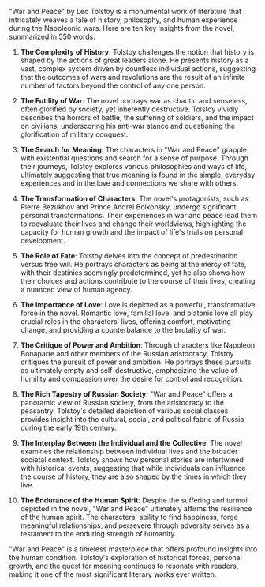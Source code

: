 "War and Peace" by Leo Tolstoy is a monumental work of literature that intricately weaves a tale of history, philosophy, and human experience during the Napoleonic wars. Here are ten key insights from the novel, summarized in 550 words:

1. **The Complexity of History**: Tolstoy challenges the notion that history is shaped by the actions of great leaders alone. He presents history as a vast, complex system driven by countless individual actions, suggesting that the outcomes of wars and revolutions are the result of an infinite number of factors beyond the control of any one person.

2. **The Futility of War**: The novel portrays war as chaotic and senseless, often glorified by society, yet inherently destructive. Tolstoy vividly describes the horrors of battle, the suffering of soldiers, and the impact on civilians, underscoring his anti-war stance and questioning the glorification of military conquest.

3. **The Search for Meaning**: The characters in "War and Peace" grapple with existential questions and search for a sense of purpose. Through their journeys, Tolstoy explores various philosophies and ways of life, ultimately suggesting that true meaning is found in the simple, everyday experiences and in the love and connections we share with others.

4. **The Transformation of Characters**: The novel's protagonists, such as Pierre Bezukhov and Prince Andrei Bolkonsky, undergo significant personal transformations. Their experiences in war and peace lead them to reevaluate their lives and change their worldviews, highlighting the capacity for human growth and the impact of life's trials on personal development.

5. **The Role of Fate**: Tolstoy delves into the concept of predestination versus free will. He portrays characters as being at the mercy of fate, with their destinies seemingly predetermined, yet he also shows how their choices and actions contribute to the course of their lives, creating a nuanced view of human agency.

6. **The Importance of Love**: Love is depicted as a powerful, transformative force in the novel. Romantic love, familial love, and platonic love all play crucial roles in the characters' lives, offering comfort, motivating change, and providing a counterbalance to the brutality of war.

7. **The Critique of Power and Ambition**: Through characters like Napoleon Bonaparte and other members of the Russian aristocracy, Tolstoy critiques the pursuit of power and ambition. He portrays these pursuits as ultimately empty and self-destructive, emphasizing the value of humility and compassion over the desire for control and recognition.

8. **The Rich Tapestry of Russian Society**: "War and Peace" offers a panoramic view of Russian society, from the aristocracy to the peasantry. Tolstoy's detailed depiction of various social classes provides insight into the cultural, social, and political fabric of Russia during the early 19th century.

9. **The Interplay Between the Individual and the Collective**: The novel examines the relationship between individual lives and the broader societal context. Tolstoy shows how personal stories are intertwined with historical events, suggesting that while individuals can influence the course of history, they are also shaped by the times in which they live.

10. **The Endurance of the Human Spirit**: Despite the suffering and turmoil depicted in the novel, "War and Peace" ultimately affirms the resilience of the human spirit. The characters' ability to find happiness, forge meaningful relationships, and persevere through adversity serves as a testament to the enduring strength of humanity.

"War and Peace" is a timeless masterpiece that offers profound insights into the human condition. Tolstoy's exploration of historical forces, personal growth, and the quest for meaning continues to resonate with readers, making it one of the most significant literary works ever written.